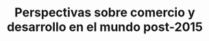 ---
title: 'Perspectivas sobre comercio y desarrollo en el mundo post-2015'
description: 'Retos del sistema comercial internacional para la promoción de políticas que impulsen el desarrollo sostenible'
link: /documentos/Perspectivas-sobre-comercio-y-desarrollo-en-el-mundo-post-2015.pdf
tags:
    - coherencia-de-politicas
    - comercio-internacional
createdAt: 2020-10-22
---